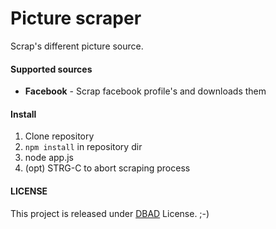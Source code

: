 Picture scraper
================

Scrap's different picture source.

#### Supported sources

* **Facebook** - Scrap facebook profile's and downloads them

#### Install

1. Clone repository
2. `npm install` in repository dir
3. node app.js
4. (opt) STRG-C to abort scraping process


#### LICENSE

This project is released under [DBAD](https://github.com/philsturgeon/dbad) License. ;-)